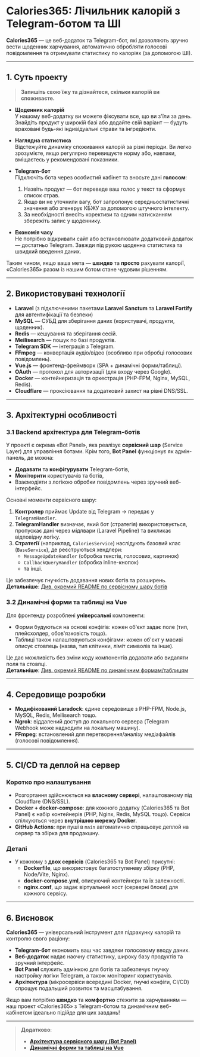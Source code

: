 # Calories365: Лічильник калорій з Telegram-ботом та ШІ

**Calories365** — це веб-додаток та Telegram-бот, які дозволяють зручно вести щоденник харчування, автоматично обробляти голосові повідомлення та отримувати статистику по калоріях (за допомогою ШІ).

[//]: # (## [Спробуйте Щоденник Калорій зараз!]&#40;https://calculator.calories365.com&#41;)

---

## 1. Суть проекту

> **Запишіть свою їжу та дізнайтеся, скільки калорій ви споживаєте.**

- **Щоденник калорій**  
  У нашому веб-додатку ви можете фіксувати все, що ви з'їли за день. Знайдіть продукт у широкій базі або додайте свій варіант — будуть враховані будь-які індивідуальні страви та інгредієнти.

- **Наглядна статистика**  
  Відстежуйте динаміку споживання калорій за різні періоди. Ви легко зрозумієте, якщо регулярно перевищуєте норму або, навпаки, вміщаєтесь у рекомендовані показники.

- **Telegram-бот**  
  Підключіть бота через особистий кабінет та вносьте дані **голосом**:
    1. Назвіть продукт — бот переведе ваш голос у текст та сформує список страв.
    2. Якщо ви не уточнили вагу, бот запропонує середньостатистичні значення або згенерує КБЖУ за допомогою штучного інтелекту.
    3. За необхідності внесіть корективи та одним натисканням збережіть запис у щоденнику.

- **Економія часу**  
  Не потрібно відкривати сайт або встановлювати додатковий додаток — достатньо Telegram. Завжди під рукою щоденна статистика та швидкий введення даних.

Таким чином, якщо ваша мета — **швидко** та **просто** рахувати калорії, «Calories365» разом із нашим ботом стане чудовим рішенням.

---

## 2. Використовувані технології

- **Laravel** (з підключеними пакетами **Laravel Sanctum** та **Laravel Fortify** для автентифікації та безпеки)
- **MySQL** — СУБД для зберігання даних (користувачі, продукти, щоденник).
- **Redis** — кешування та зберігання сесій.
- **Meilisearch** — пошук по базі продуктів.
- **Telegram SDK** — інтеграція з Telegram.
- **FFmpeg** — конвертація аудіо/відео (особливо при обробці голосових повідомлень).
- **Vue.js** — фронтенд-фреймворк (SPA + динамічні форми/таблиці).
- **OAuth** — протокол для авторизації (для входу через Google).
- **Docker** — контейнеризація та оркестрація (PHP-FPM, Nginx, MySQL, Redis).
- **Cloudflare** — проксіювання та додатковий захист на рівні DNS/SSL.

---

## 3. Архітектурні особливості

### 3.1 Backend архітектура для Telegram-ботів

У проекті є окрема «Bot Panel», яка реалізує **сервісний шар** (Service Layer) для управління ботами. Крім того, **Bot Panel** функціонує як адмін-панель, де можна:

- **Додавати** та **конфігурувати** Telegram-ботів,
- **Моніторити** користувачів та ботів,
- Взаємодіяти з логікою обробки повідомлень через зручний веб-інтерфейс.

Основні моменти сервісного шару:
1. **Контролер** приймає Update від Telegram → передає у `TelegramHandler`.
2. **TelegramHandler** визначає, який бот (стратегія) використовується, пропускає дані через мідлвари (Laravel Pipeline) та викликає відповідну логіку.
3. **Стратегії** (наприклад, `CaloriesService`) наслідують базовий клас (`BaseService`), де реєструються хендлери:
    - `MessageUpdateHandler` (обробка текстів, голосових, картинок)
    - `CallbackQueryHandler` (обробка inline-кнопок)
    - та інші.

Це забезпечує гнучкість додавання нових ботів та розширень.  
**Детальніше**: [Див. окремий README по сервісному шару ботів](./README.BotPanelArchitecture.ua.md)

### 3.2 Динамічні форми та таблиці на Vue

Для фронтенду розроблені **універсальні** компоненти:
- Форми будуються на основі конфігів: кожен об'єкт задає поле (тип, плейсхолдер, обов'язковість тощо).
- Таблиці також налаштовуються конфігами: кожен об'єкт у масиві описує стовпець (назва, тип клітинки, ліміт символів та інше).

Це дає можливість без зміни коду компонентів додавати або видаляти поля та стовпці.  
**Детальніше**: [Див. окремий README по динамічним формам/таблицям](./README.DynamicFormsAndTables.ua.md)

---

## 4. Середовище розробки

- **Модифікований Laradock**: єдине середовище з PHP-FPM, Node.js, MySQL, Redis, Meilisearch тощо.
- **Ngrok**: віддалений доступ до локального сервера (Telegram Webhook може надходити на локальну машину).
- **FFmpeg**: встановлений для перетворення/аналізу медіафайлів (голосові повідомлення).

---

## 5. CI/CD та деплой на сервер

### Коротко про налаштування

- Розгортання здійснюється на **власному сервері**, налаштованому під Cloudflare (DNS/SSL).
- **Docker + docker-compose**: для кожного додатку (Calories365 та Bot Panel) є набір контейнерів (PHP, Nginx, Redis, MySQL тощо). Сервіси спілкуються через **внутрішню мережу Docker**.
- **GitHub Actions**: при пуші в `main` автоматично спрацьовує деплой на сервер та збірка для продакшну.

### Деталі

- У кожному з **двох сервісів** (Calories365 та Bot Panel) присутні:
    - **Dockerfile**, що використовує багатоступеневу збірку (PHP, Node/Vite, Nginx).
    - **docker-compose.yml**, описуючий контейнери та їх залежності.
    - **nginx.conf**, що задає віртуальний хост (серверні блоки) для кожного сервісу.

---

## 6. Висновок

**Calories365** — універсальний інструмент для підрахунку калорій та контролю свого раціону:
- **Telegram-бот** економить ваш час завдяки голосовому вводу даних.
- **Веб-додаток** надає наочну статистику, широку базу продуктів та зручний інтерфейс.
- **Bot Panel** служить адмінкою для ботів та забезпечує гнучку настройку логіки Telegram, а також моніторинг користувачів.
- **Архітектура** (мікросервіси всередині Docker, гнучкі конфіги, CI/CD) спрощує подальший розвиток та масштабування.

Якщо вам потрібно **швидко** та **комфортно** стежити за харчуванням — наш проект «Calories365» з Telegram-ботом та динамічним веб-кабінетом ідеально підійде для цих завдань!

---

> **Додатково**:
> - [**Архітектура сервісного шару (Bot Panel)**](./README.BotPanelArchitecture.ua.md)
> - [**Динамічні форми та таблиці на Vue**](./README.DynamicFormsAndTables.ua.md)  
